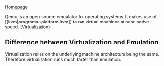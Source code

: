 
[Homepage](https://www.qemu.org/)

Qemu is an open-source emualator for operating systems.
It makes use of [[kvm|programs.xplatform.kvm]] to run virtual machines at near-native speed. (Virtualization)

## Difference between Virtualization and Emulation

Virtualization relies on the underlying machine architecture being the same.
Therefore virtualization runs much faster than emulation.

